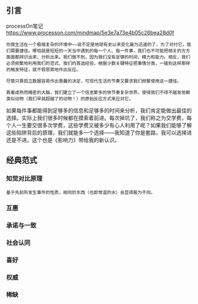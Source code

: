 ## 引言
processOn笔记 https://www.processon.com/mindmap/5e3e7a73e4b05c26bea28d0f
```
你我生活在一个极端复杂的环境中——说不定是地球有史以来变化最为迅速的了，为了对付它，我们需要捷径。哪怕就是短短的一天当中遇到的每一个人、每一件事，我们也不可能把相关的方方面面都辨识出来，分析出来。我们做不到，因为我们没有足够的时间、精力和能力。相反，我们必须频繁地利用我们的范式、我们的首选经验，根据少数关键特征把事情分类，一碰到这样那样的触发特征，就不假思索地作出反应。

尽管只靠孤立数据容易作出愚蠢的决定，可现代生活的节奏又要求我们频繁使用这一捷径。

靠着成熟而精密的大脑，我们建立了一个信息繁多的快节奏复杂世界。使得我们不得不越发依赖类似动物（我们早就超越了的动物！）的原始反应方式来应对它。
```
如果每件事都能得到足够多的信息和足够多的时间来分析，我们肯定能做出最佳的选择。实际上我们很多时候都在摸索着前进。每次掉坑了，我们称之为交学费，每个人一生要交很多次学费，这些学费又被多少有心人利用了呢？如果我们能够了解这些陷阱背后的原理，我们就能多一个选择——我知道了你是套路，我可以选择进还是不进。这个也是《影响力》带给我的新认识。


## 经典范式

### 知觉对比原理
```
基于先前所发生事件的性质，相同的东西（也即常温的水）会显得极为不同。
```
### 互惠
### 承诺与一致
### 社会认同
### 喜好
### 权威
### 稀缺

